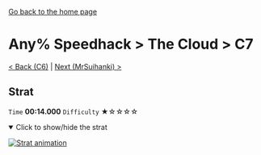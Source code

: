 [Go back to the home page](https://github.com/Doublevil/scbspeedrun)

# Any% Speedhack > The Cloud > C7

[< Back (C6)](https://github.com/Doublevil/scbspeedrun/blob/main/levels/any_sh/C/C6.md) | [Next (MrSuihanki) >](https://github.com/Doublevil/scbspeedrun/blob/main/levels/any_sh/C/MrSuihanki.md)

## Strat

`Time` **00:14.000** `Difficulty` ★☆☆☆☆
<details open>
  <summary>Click to show/hide the strat</summary>

  [![Strat animation](https://github.com/Doublevil/scbspeedrun/blob/main/media/levels/C/C7_Strat.webp)](https://github.com/Doublevil/scbspeedrun/blob/main/media/levels/C/C7_Strat.mp4?raw=true)
</details>
